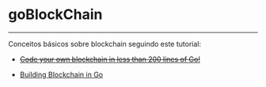# goBlockChain

---

Conceitos básicos sobre blockchain seguindo este tutorial:

- ~~[Code your own blockchain in less than 200 lines of Go!](https://mycoralhealth.medium.com/code-your-own-blockchain-in-less-than-200-lines-of-go-e296282bcffc)~~

- [Building Blockchain in Go](https://jeiwan.net/posts/building-blockchain-in-go-part-1/)